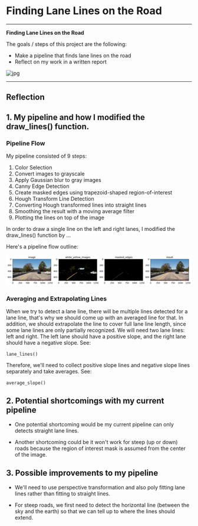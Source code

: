 # **Finding Lane Lines on the Road** 

---

**Finding Lane Lines on the Road**

The goals / steps of this project are the following:
* Make a pipeline that finds lane lines on the road
* Reflect on my work in a written report


![jpg](test_images_output/challenge0_annotated.jpg)


---

## Reflection

## 1. My pipeline and how I modified the draw_lines() function.

### Pipeline Flow

My pipeline consisted of 9 steps:
 1) Color Selection
 2) Convert images to grayscale
 3) Apply Gaussian blur to gray images
 4) Canny Edge Detection
 5) Create masked edges using trapezoid-shaped region-of-interest
 6) Hough Transform Line Detection
 7) Converting Hough transformed lines into straight lines
 8) Smoothing the result with a moving average filter
 9) Plotting the lines on top of the image

In order to draw a single line on the left and right lanes, I modified the draw_lines() function by ...

Here's a pipeline flow outline: 

![png](pipeline.png)


### Averaging and Extrapolating Lines

When we try to detect a lane line, there will be multiple lines detected for a lane line, that's why we should come up with an averaged line for that.
In addition, we should extrapolate the line to cover full lane line length, since some lane lines are only partially recognized.
We will need two lane lines: left and right. The left lane should have a positive slope, and the right lane should have a negative slope.
See:
```
lane_lines()
```
Therefore, we'll need to collect positive slope lines and negative slope lines separately and take averages.
See:
```
average_slope()
```

## 2. Potential shortcomings with my current pipeline


 - One potential shortcoming would be my current pipeline can only detects straight lane lines.

 - Another shortcoming could be it won't work for steep (up or down) roads because the region of interest mask is assumed from the center of the image.


## 3. Possible improvements to my pipeline

 - We'll need to use perspective transformation and also poly fitting lane lines rather than fitting to straight lines.

 - For steep roads, we first need to detect the horizontal line (between the sky and the earth) so that we can tell up to where the lines should extend.
